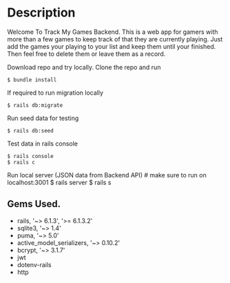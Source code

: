# Description

Welcome To Track My Games Backend. This is a web app for gamers with more than a few games to keep track of that they are currently playing. Just add the games your playing to your list and keep them until your finished. Then feel free to delete them or leave them as a record.

Download repo and try locally. Clone the repo and run 

    $ bundle install
  
  If required to run migration locally

    $ rails db:migrate

  Run seed data for testing

    $ rails db:seed

  Test data in rails console
    
    $ rails console
    $ rails c

  Run local server (JSON data from Backend API)
    # make sure to run on localhost:3001
    $ rails server
    $ rails s



## Gems Used. 
  * rails, '~> 6.1.3', '>= 6.1.3.2'
  * sqlite3, '~> 1.4'
  * puma, '~> 5.0'
  * active_model_serializers, '~> 0.10.2'
  * bcrypt, '~> 3.1.7'
  * jwt
  * dotenv-rails
  * http
